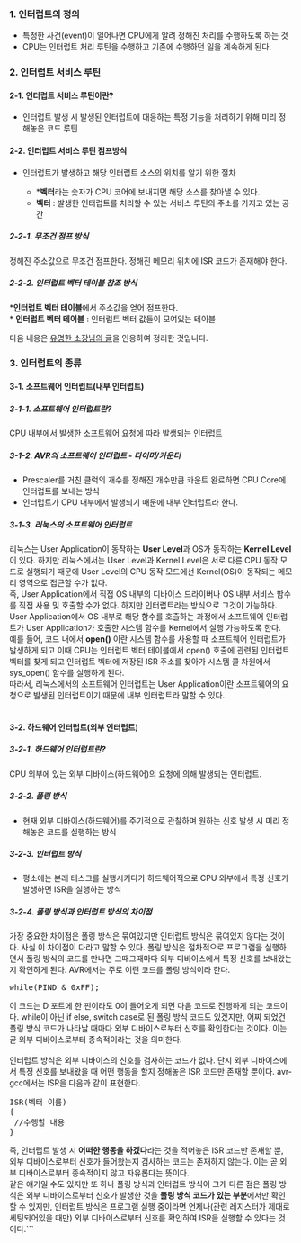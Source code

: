 ### 1. 인터럽트의 정의

-	특정한 사건(event)이 일어나면 CPU에게 알려 정해진 처리를 수행하도록 하는 것
-	CPU는 인터럽트 처리 루틴을 수행하고 기존에 수행하던 일을 계속하게 된다.<br>

### 2. 인터럽트 서비스 루틴

#### 2-1. 인터럽트 서비스 루틴이란?

-	인터럽트 발생 시 발생된 인터럽트에 대응하는 특정 기능을 처리하기 위해 미리 정해놓은 코드 루틴

#### 2-2. 인터럽트 서비스 루틴 점프방식

-	인터럽트가 발생하고 해당 인터럽트 소스의 위치를 알기 위한 절차

	-	\***벡터**라는 숫자가 CPU 코어에 보내지면 해당 소스를 찾아낼 수 있다.
	-	**벡터** : 발생한 인터럽트를 처리할 수 있는 서비스 루틴의 주소를 가지고 있는 공간

##### 2-2-1. 무조건 점프 방식

정해진 주소값으로 무조건 점프한다. 정해진 메모리 위치에 ISR 코드가 존재해야 한다.

##### 2-2-2. 인터럽트 벡터 테이블 참조 방식

\***인터럽트 벡터 테이블**에서 주소값을 얻어 점프한다.<br>* **인터럽트 벡터 테이블** : 인터럽트 벡터 값들이 모여있는 테이블

다음 내용은 [유명한 소장님의 글](http://avr.c1o.kr/)을 인용하여 정리한 것입니다.
### 3. 인터럽트의 종류

#### 3-1. 소프트웨어 인터럽트(내부 인터럽트)

##### 3-1-1. 소프트웨어 인터럽트란?

CPU 내부에서 발생한 소프트웨어 요청에 따라 발생되는 인터럽트

##### 3-1-2. AVR의 소프트웨어 인터럽트 - 타이머/카운터

-	Prescaler를 거친 클럭의 개수를 정해진 개수만큼 카운트 완료하면 CPU Core에 인터럽트를 보내는 방식
-	인터럽트가 CPU 내부에서 발생되기 때문에 내부 인터럽트라 한다.

##### 3-1-3. 리눅스의 소프트웨어 인터럽트

리눅스는 User Application이 동작하는 **User Level**과 OS가 동작하는 **Kernel Level**이 있다. 하지만 리눅스에서는 User Level과 Kernel Level은 서로 다른 CPU 동작 모드로 실행되기 때문에 User Level의 CPU 동작 모드에선 Kernel(OS)이 동작되는 메모리 영역으로 접근할 수가 없다.<br> 즉, User Application에서 직접 OS 내부의 디바이스 드라이버나 OS 내부 서비스 함수를 직접 사용 및 호출할 수가 없다. 하지만 인터럽트라는 방식으로 그것이 가능하다.<br> User Application에서 OS 내부로 해당 함수를 호출하는 과정에서 소프트웨어 인터럽트가 User Application가 호출한 시스템 함수를 Kernel에서 실행 가능하도록 한다.<br> 예를 들어, 코드 내에서 **open()** 이란 시스템 함수를 사용할 때 소프트웨어 인터럽트가 발생하게 되고 이때 CPU는 인터럽트 벡터 테이블에서 open() 호출에 관련된 인터럽트 벡터를 찾게 되고 인터럽트 벡터에 저장된 ISR 주소를 찾아가 시스템 콜 차원에서 sys_open() 함수를 실행하게 된다.<br> 따라서, 리눅스에서의 소프트웨어 인터럽트는 User Application이란 소프트웨어의 요청으로 발생된 인터럽트이기 때문에 내부 인터럽트라 말할 수 있다.<br><br>

#### 3-2. 하드웨어 인터럽트(외부 인터럽트)

##### 3-2-1. 하드웨어 인터럽트란?

CPU 외부에 있는 외부 디바이스(하드웨어)의 요청에 의해 발생되는 인터럽트.

##### 3-2-2. 폴링 방식

-	현재 외부 디바이스(하드웨어)를 주기적으로 관찰하며 원하는 신호 발생 시 미리 정해놓은 코드를 실행하는 방식

##### 3-2-3. 인터럽트 방식

-	평소에는 본래 태스크를 실행시키다가 하드웨어적으로 CPU 외부에서 특정 신호가 발생하면 ISR을 실행하는 방식

##### 3-2-4. 폴링 방식과 인터럽트 방식의 차이점

가장 중요한 차이점은 폴링 방식은 묶여있지만 인터럽트 방식은 묶여있지 않다는 것이다. 사실 이 차이점이 다라고 말할 수 있다. 폴링 방식은 절차적으로 프로그램을 실행하면서 폴링 방식의 코드를 만나면 그때그때마다 외부 디바이스에서 특정 신호를 보내왔는지 확인하게 된다. AVR에서는 주로 이런 코드를 폴링 방식이라 한다.<pre>while(PIND & 0xFF);</pre> 이 코드는 D 포트에 한 핀이라도 0이 들어오게 되면 다음 코드로 진행하게 되는 코드이다. while이 아닌 if else, switch case로 된 폴링 방식 코드도 있겠지만, 어찌 되었건 폴링 방식 코드가 나타날 때마다 외부 디바이스로부터 신호를 확인한다는 것이다. 이는 곧 외부 디바이스로부터 종속적이라는 것을 의미한다.<br><br> 인터럽트 방식은 외부 디바이스의 신호를 검사하는 코드가 없다. 단지 외부 디바이스에서 특정 신호를 보내왔을 때 어떤 행동을 할지 정해놓은 ISR 코드만 존재할 뿐이다. avr-gcc에서는 ISR을 다음과 같이 표현한다.<pre>ISR(벡터 이름)<br>\{<br> //수행할 내용 <br>\}</pre> 즉, 인터럽트 발생 시 **어떠한 행동을 하겠다**라는 것을 적어놓은 ISR 코드만 존재할 뿐, 외부 디바이스로부터 신호가 들어왔는지 검사하는 코드는 존재하지 않는다. 이는 곧 외부 디바이스로부터 종속적이지 않고 자유롭다는 뜻이다.<br> 같은 얘기일 수도 있지만 또 하나 폴링 방식과 인터럽트 방식이 크게 다른 점은 폴링 방식은 외부 디바이스로부터 신호가 발생한 것을 **폴링 방식 코드가 있는 부분**에서만 확인할 수 있지만, 인터럽트 방식은 프로그램 실행 중이라면 언제나(관련 레지스터가 제대로 세팅되어있을 때만) 외부 디바이스로부터 신호를 확인하여 ISR을 실행할 수 있다는 것이다.\`\`\`
